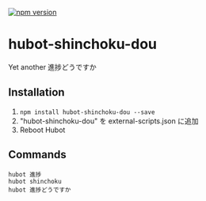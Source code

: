 [![npm version](https://badge.fury.io/js/hubot-shinchoku-dou.svg)](http://badge.fury.io/js/hubot-shinchoku-dou)

# hubot-shinchoku-dou

Yet another 進捗どうですか

## Installation

1. `npm install hubot-shinchoku-dou --save`
2. "hubot-shinchoku-dou" を external-scripts.json に追加
4. Reboot Hubot

## Commands

```
hubot 進捗
hubot shinchoku
hubot 進捗どうですか
```
